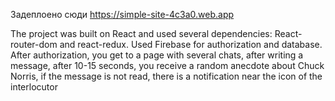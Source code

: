 Задеплоено сюди https://simple-site-4c3a0.web.app

The project was built on React and used several dependencies:
React-router-dom and react-redux. Used Firebase for authorization and 
database. After authorization, you get to a page with several chats, after
writing a message, after 10-15 seconds, you receive a random anecdote 
about Chuck Norris, if the message is not read, there is a notification near 
the icon of the interlocutor
